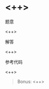 # <++>
<detail>
<summary>题意</summary>

<++>

</detail>
<detail>
<summary>解答</summary>

<++>

</detail>
<detail>
<summary>参考代码</summary>

<++>

</detail>

> Bonus: <++>
